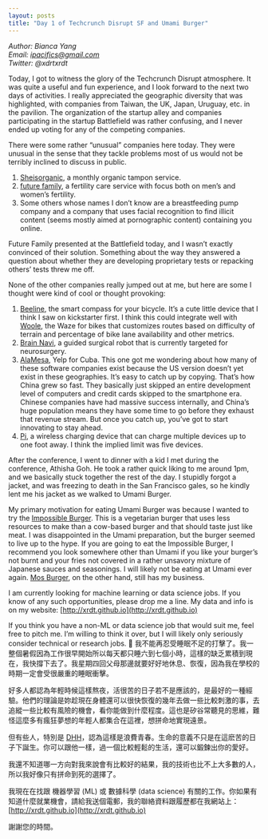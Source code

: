 ```yaml
---
layout: posts
title: "Day 1 of Techcrunch Disrupt SF and Umami Burger"
---
```

*Author: Bianca Yang*<br>
*Email: ipacifics@gmail.com*<br>
*Twitter: @xdrtxrdt*<br>

Today, I got to witness the glory of the Techcrunch Disrupt atmosphere. It was quite a useful and fun experience, and I look forward to the next two days of activities. I really appreciated the geographic diversity that was highlighted, with companies from Taiwan, the UK, Japan, Uruguay, etc. in the pavilion. The organization of the startup alley and companies participating in the startup Battlefield was rather confusing, and I never ended up voting for any of the competing companies. 

There were some rather “unusual” companies here today. They were unusual in the sense that they tackle problems most of us would not be terribly inclined to discuss in public. 
1. [Sheisorganic](https://www.sheisorganic.com/pages/about-us), a monthly organic tampon service. 
2. [future family](https://www.futurefamily.com/), a fertility care service with focus both on men’s and women’s fertility. 
3. Some others whose names I don’t know are a breastfeeding pump company and a company that uses facial recognition to find illicit content (seems mostly aimed at pornographic content) containing you online. 

Future Family presented at the Battlefield today, and I wasn’t exactly convinced of their solution. Something about the way they answered a question about whether they are developing proprietary tests or repacking others’ tests threw me off. 


None of the other companies really jumped out at me, but here are some I thought were kind of cool or thought provoking: 
1. [Beeline](https://www.futurefamily.com/), the smart compass for your bicycle. It’s a cute little device that I think I saw on kickstarter first. 
I think this could integrate well with [Woole](https://www.crunchbase.com/organization/woole), the Waze for bikes that customizes routes based on difficulty of terrain and percentage of bike lane availability and other metrics.
2. [Brain Navi](http://jerrychen0.wixsite.com/brainnavi), a guided surgical robot that is currently targeted for neurosurgery. 
3. [AlaMesa](https://www.alamesacuba.com/en/la-habana/), Yelp for Cuba. This one got me wondering about how many of these software companies exist because the US version doesn’t yet exist in these geographies. It’s easy to catch up by copying. That’s how China grew so fast. They basically just skipped an entire development level of computers and credit cards skipped to the smartphone era. Chinese companies have had massive success internally, and China’s huge population means they have some time to go before they exhaust that revenue stream. But once you catch up, you’ve got to start innovating to stay ahead. 
4. [Pi](https://www.linkedin.com/company-beta/6626546), a wireless charging device that can charge multiple devices up to one foot away. I think the implied limit was five devices. 


After the conference, I went to dinner with a kid I met during the conference, Athisha Goh. He took a rather quick liking to me around 1pm, and we basically stuck together the rest of the day. I stupidly forgot a jacket, and was freezing to death in the San Francisco gales, so he kindly lent me his jacket as we walked to Umami Burger. 

My primary motivation for eating Umami Burger was because I wanted to try the [Impossible Burger](https://www.impossiblefoods.com/burger/). This is a vegetarian burger that uses less resources to make than a cow-based burger and that should taste just like meat. I was disappointed in the Umami preparation, but the burger seemed to live up to the hype. If you are going to eat the Impossible Burger, I recommend you look somewhere other than Umami if you like your burger’s not burnt and your fries not covered in a rather unsavory mixture of Japanese sauces and seasonings. I will likely not be eating at Umami ever again. [Mos Burger](http://www.mos.co.jp/global/), on the other hand, still has my business. 

I am currently looking for machine learning or data science jobs. If you know of any such opportunities, please drop me a line. My data and info is on my website: [http://xrdt.github.io](http://xrdt.github.io)

If you think you have a non-ML or data science job that would suit me, feel free to pitch me. I’m willing to think it over, but I will likely only seriously consider technical or research jobs. 

我不能再忍受睡眠不足的打擊了。我一整個暑假因為工作很早開始所以每天都只睡六到七個小時，這樣的缺乏累積到現在，我快撐下去了。我星期四回父母那邊就要好好地休息、恢復，因為我在學校的時期一定會受很嚴重的睡眠衝擊。

好多人都認為年輕時候這樣熬夜，活很苦的日子若不是應該的，是最好的一種經驗。他們的理論是妳趁現在身體還可以很快恢復的幾年去做一些比較刺激的事，去追縱一些比較有風險的機會，看你能做到什麼程度。這也是矽谷常聽見的思維，難怪這麼多有瘋狂夢想的年輕人都集合在這裡，想拼命地實現遠景。

但有些人，特別是 [DHH](https://twitter.com/dhh)，認為這樣是浪費青春。生命的意義不只是在這麽苦的日子下誕生。你可以跟他一樣，過一個比較輕鬆的生活，還可以鍛鍊出你的愛好。

我還不知道哪一方向對我來說會有比較好的結果，我的技術也比不上大多數的人，所以我好像只有拼命到死的選擇了。

我現在在找跟 機器學習 (ML) 或 數據科學 (data science) 有關的工作。你如果有知道什麼就業機會，請給我送個電郵，我的聯絡資料跟履歷都在我網站上：[http://xrdt.github.io](http://xrdt.github.io)

謝謝您的時間。


